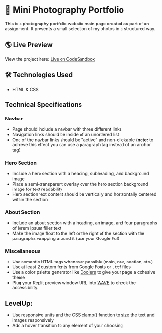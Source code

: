 # 📸 Mini Photography Portfolio  

This is a photography portfolio website main page created as part of an assignment. It presents a small selection of my photos in a structured way.  

## 🌎 Live Preview  
View the project here: [Live on CodeSandbox](https://codesandbox.io/p/sandbox/milestone-self-evaluation-build-a-website-forked-nqhfmq)  

## 🛠️ Technologies Used  
- HTML & CSS  

## Technical Specifications 

### Navbar
- Page should include a navbar with three different links
- Navigation links should be inside of an unordered list
- One of the navbar links should be "active" and non-clickable (**note:** to achieve this effect you can use a paragraph tag instead of an anchor tag) 

### Hero Section
- Include a hero section with a heading, subheading, and background image
- Place a semi-transparent overlay over the hero section background image for text readability
- Hero section text content should be vertically and horizontally centered within the section

### About Section
- Include an about section with a heading, an image, and four paragraphs of lorem ipsum filler text
- Make the image float to the left or the right of the section with the paragraphs wrapping around it (use your Google Fu!)

### Miscellaneous
- Use semantic HTML tags whenever possible (main, nav, section, etc.)
- Use at least 2 custom fonts from Google Fonts or `.ttf` files
- Use a color palette generator like [Coolers](https://coolors.co/) to give your page a cohesive theme 
- Plug your Replit preview window URL into [WAVE](https://wave.webaim.org/) to check the accessibility.

## LevelUp: 
- Use responsive units and the CSS clamp() function to size the text and images responsively
- Add a hover transition to any element of your choosing
